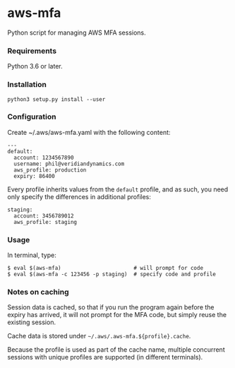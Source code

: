 # aws-mfa
Python script for managing AWS MFA sessions.

### Requirements
Python 3.6 or later.

### Installation
```
python3 setup.py install --user
```

### Configuration
Create ~/.aws/aws-mfa.yaml with the following content:
```
---
default:
  account: 1234567890
  username: phil@veridiandynamics.com
  aws_profile: production
  expiry: 86400
```

Every profile inherits values from the `default` profile, and as
such, you need only specify the differences in additional profiles:
```
staging:
  account: 3456789012
  aws_profile: staging
```

### Usage
In terminal, type:
```
$ eval $(aws-mfa)                       # will prompt for code
$ eval $(aws-mfa -c 123456 -p staging)  # specify code and profile
```

### Notes on caching
Session data is cached, so that if you run the program again before
the expiry has arrived, it will not prompt for the MFA code, but simply
reuse the existing session.

Cache data is stored under `~/.aws/.aws-mfa.${profile}.cache`.

Because the profile is used as part of the cache name, multiple concurrent
sessions with unique profiles are supported (in different terminals).